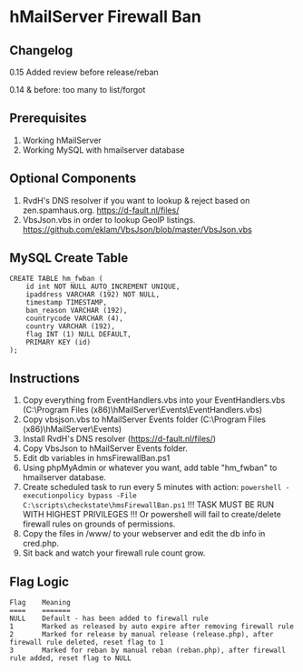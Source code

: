# hMailServer Firewall Ban

## Changelog

0.15 Added review before release/reban

0.14 & before:  too many to list/forgot

## Prerequisites

1) Working hMailServer
2) Working MySQL with hmailserver database


## Optional Components

1) RvdH's DNS resolver if you want to lookup & reject based on zen.spamhaus.org. https://d-fault.nl/files/
2) VbsJson.vbs in order to lookup GeoIP listings. https://github.com/eklam/VbsJson/blob/master/VbsJson.vbs

## MySQL Create Table

```
CREATE TABLE hm_fwban (
	id int NOT NULL AUTO_INCREMENT UNIQUE,
	ipaddress VARCHAR (192) NOT NULL,
	timestamp TIMESTAMP,
	ban_reason VARCHAR (192),
	countrycode VARCHAR (4),
	country VARCHAR (192),
	flag INT (1) NULL DEFAULT,
	PRIMARY KEY (id)
); 
```
   
## Instructions

1) Copy everything from EventHandlers.vbs into your EventHandlers.vbs (C:\Program Files (x86)\hMailServer\Events\EventHandlers.vbs)
2) Copy vbsjson.vbs to hMailServer Events folder (C:\Program Files (x86)\hMailServer\Events)
3) Install RvdH's DNS resolver (https://d-fault.nl/files/)
4) Copy VbsJson to hMailServer Events folder.
5) Edit db variables in hmsFirewallBan.ps1
6) Using phpMyAdmin or whatever you want, add table "hm_fwban" to hmailserver database.
7) Create scheduled task to run every 5 minutes with action: 
```powershell -executionpolicy bypass -File C:\scripts\checkstate\hmsFirewallBan.ps1```
!!! TASK MUST BE RUN WITH HIGHEST PRIVILEGES !!! Or powershell will fail to create/delete firewall rules on grounds of permissions. 
8) Copy the files in /www/ to your webserver and edit the db info in cred.php.
9) Sit back and watch your firewall rule count grow.


## Flag Logic

```
Flag	Meaning
====	=======
NULL	Default - has been added to firewall rule
1   	Marked as released by auto expire after removing firewall rule
2   	Marked for release by manual release (release.php), after firewall rule deleted, reset flag to 1
3   	Marked for reban by manual reban (reban.php), after firewall rule added, reset flag to NULL
```